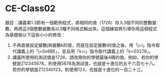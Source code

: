 # CE-Class02  
題目：講義第1.3節有一個範例程式，將相同的值（1726）存入3個不同的整數變數，再將這3個整數變數各以3種不同格式輸出來。這個練習將引導你用這個程式為基礎做以下這些小小的修改：
1.	不再直接設定變數j與變數k的值，而是在設定變數i的值之後，用「j=i」指令取代講義上的「j=0x6BE」，並且用「k=i」指令取代講義上的「k=03276」。
2.	講義所使用的測試值是1726，請改用你的學號最後4碼的值。例如，若你的學號是Z12345678，則使用5678為測試值，也就是十進位的五千六百七十八。若你的學號是Z12340123，則使用123，也就是十進位的一百二十三。

